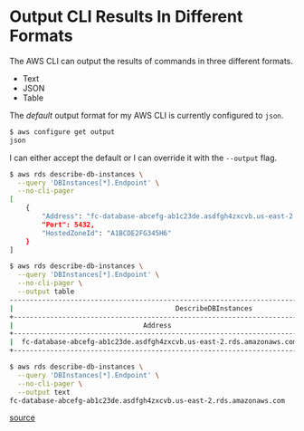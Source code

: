 # Output CLI Results In Different Formats

The AWS CLI can output the results of commands in three different formats.

- Text
- JSON
- Table

The _default_ output format for my AWS CLI is currently configured to `json`.

```bash
$ aws configure get output
json
```

I can either accept the default or I can override it with the `--output` flag.

```bash
$ aws rds describe-db-instances \
  --query 'DBInstances[*].Endpoint' \
  --no-cli-pager
[
    {
        "Address": "fc-database-abcefg-ab1c23de.asdfgh4zxcvb.us-east-2.rds.amazonaws.com",
        "Port": 5432,
        "HostedZoneId": "A1BCDE2FG345H6"
    }
]

$ aws rds describe-db-instances \
  --query 'DBInstances[*].Endpoint' \
  --no-cli-pager \
  --output table
----------------------------------------------------------------------------------------------------
|                                        DescribeDBInstances                                       |
+-----------------------------------------------------------------------+-----------------+--------+
|                                Address                                |  HostedZoneId   | Port   |
+-----------------------------------------------------------------------+-----------------+--------+
|  fc-database-abcefg-ab1c23de.asdfgh4zxcvb.us-east-2.rds.amazonaws.com |  A1BCDE2FG345H6 |  5432  |
+-----------------------------------------------------------------------+-----------------+--------+

$ aws rds describe-db-instances \
  --query 'DBInstances[*].Endpoint' \
  --no-cli-pager \
  --output text
fc-database-abcefg-ab1c23de.asdfgh4zxcvb.us-east-2.rds.amazonaws.com    A1BCDE2FG345H6  5432
```

[source](https://docs.aws.amazon.com/cli/v1/userguide/cli-usage-output-format.html)

